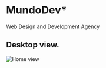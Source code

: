 # MundoDev* 
Web Design and Development Agency
## Desktop view.
![Home view](https://res.cloudinary.com/dppnz3vqa/image/upload/v1707705108/Home_quauwb.png)




